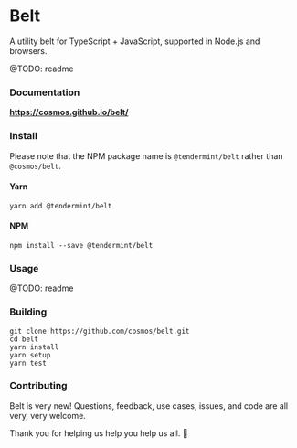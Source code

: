 # Belt

A utility belt for TypeScript + JavaScript, supported in Node.js and browsers.

@TODO: readme

### Documentation

**https://cosmos.github.io/belt/**

### Install

Please note that the NPM package name is `@tendermint/belt` rather than `@cosmos/belt`.

#### Yarn
```shell
yarn add @tendermint/belt
```

#### NPM
```shell
npm install --save @tendermint/belt
```

### Usage

@TODO: readme

### Building

```shell
git clone https://github.com/cosmos/belt.git
cd belt
yarn install
yarn setup
yarn test
```

### Contributing

Belt is very new! Questions, feedback, use cases, issues, and code are all very, very welcome.

Thank you for helping us help you help us all. 🎁
